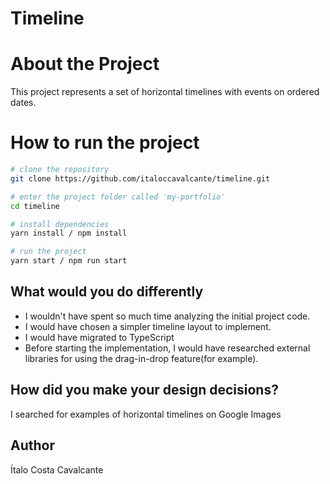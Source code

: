 # Timeline

# About the Project

This project represents a set of horizontal timelines with events on ordered dates.

# How to run the project
```bash
# clone the repository
git clone https://github.com/italoccavalcante/timeline.git

# enter the project folder called 'my-portfolio'
cd timeline

# install dependencies
yarn install / npm install

# run the project
yarn start / npm run start
```
  
## What would you do differently
- I wouldn't have spent so much time analyzing the initial project code.
- I would have chosen a simpler timeline layout to implement.
- I would have migrated to TypeScript
- Before starting the implementation, I would have researched external libraries for using the drag-in-drop feature(for example).
  
## How did you make your design decisions?
I searched for examples of horizontal timelines on Google Images


## Author

Ítalo Costa Cavalcante
